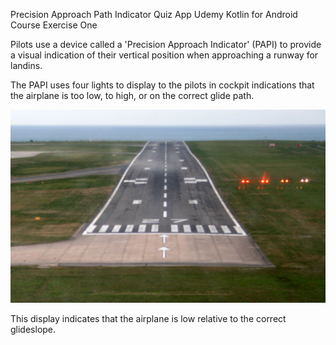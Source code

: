 Precision Approach Path Indicator Quiz App
Udemy Kotlin for Android Course Exercise One

Pilots use a device called a 'Precision Approach Indicator' (PAPI) to provide a visual indication of their vertical position when approaching a runway for landins.

The PAPI uses four lights to display to the pilots in cockpit indications that the airplane is too low, to high, or on the correct glide path.

 ![alt text](PAPI_Jersey_Airport.JPG "PAPI Lights")
 
 This display indicates that the airplane is low relative to the correct glideslope.


